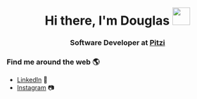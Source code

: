 <h1 align="center">Hi there, I'm Douglas <img src="https://github.com/TheDudeThatCode/TheDudeThatCode/blob/master/Assets/Hi.gif" width="40px"> </h1>
<h3 align="center">Software Developer at <a href="https://pitzi.com.br/">Pitzi</a></h3>
<h3 align="left">Find me around the web 🌎</h3>

- [LinkedIn](https://www.linkedin.com/in/douglas-araujo-de-oliveira-82829a149/) 💬
- [Instagram](https://www.instagram.com/iamdouglasaraujo/) 📷
<!--
**Doug-Oliveira/Doug-Oliveira** is a ✨ _special_ ✨ repository because its `README.md` (this file) appears on your GitHub profile.

Here are some ideas to get you started:

- 🔭 I’m currently working on ...
- 🌱 I’m currently learning ...
- 👯 I’m looking to collaborate on ...
- 🤔 I’m looking for help with ...
- 💬 Ask me about ...
- 📫 How to reach me: ...
- 😄 Pronouns: ...
- ⚡ Fun fact: ...
-->
